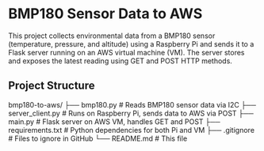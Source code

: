 # BMP180 Sensor Data to AWS

This project collects environmental data from a BMP180 sensor (temperature, pressure, and altitude) using a Raspberry Pi and sends it to a Flask server running on an AWS virtual machine (VM). The server stores and exposes the latest reading using GET and POST HTTP methods.

## Project Structure
bmp180-to-aws/
├── bmp180.py             # Reads BMP180 sensor data via I2C
├── server_client.py      # Runs on Raspberry Pi, sends data to AWS via POST
├── main.py               # Flask server on AWS VM, handles GET and POST
├── requirements.txt      # Python dependencies for both Pi and VM
├── .gitignore            # Files to ignore in GitHub
└── README.md             # This file
